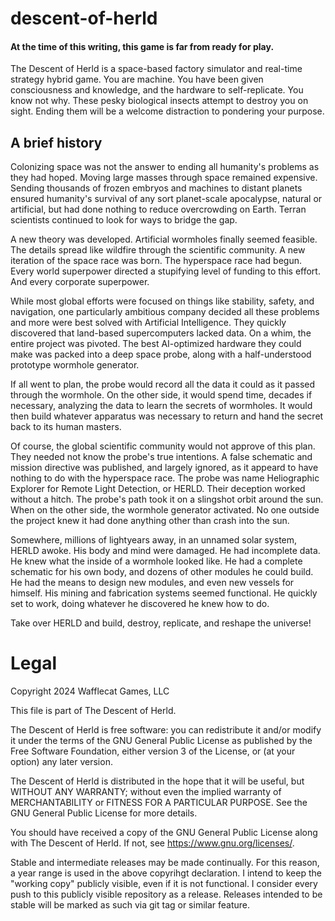 # descent-of-herld

#### At the time of this writing, this game is far from ready for play.

The Descent of Herld is a space-based factory simulator and real-time strategy hybrid game. You are machine. You have been given consciousness and knowledge, and the hardware to self-replicate. You know not why. These pesky biological insects attempt to destroy you on sight. Ending them will be a welcome distraction to pondering your purpose.

## A brief history

Colonizing space was not the answer to ending all humanity's problems as they had hoped. Moving large masses through space remained expensive. Sending thousands of frozen embryos and machines to distant planets ensured humanity's survival of any sort planet-scale apocalypse, natural or artificial, but had done nothing to reduce overcrowding on Earth. Terran scientists continued to look for ways to bridge the gap.

A new theory was developed. Artificial wormholes finally seemed feasible. The details spread like wildfire through the scientific community. A new iteration of the space race was born. The hyperspace race had begun. Every world superpower directed a stupifying level of funding to this effort. And every corporate superpower.

While most global efforts were focused on things like stability, safety, and navigation, one particularly ambitious company decided all these problems and more were best solved with Artificial Intelligence. They quickly discovered that land-based supercomputers lacked data. On a whim, the entire project was pivoted. The best AI-optimized hardware they could make was packed into a deep space probe, along with a half-understood prototype wormhole generator.

If all went to plan, the probe would record all the data it could as it passed through the wormhole. On the other side, it would spend time, decades if necessary, analyzing the data to learn the secrets of wormholes. It would then build whatever apparatus was necessary to return and hand the secret back to its human masters.

Of course, the global scientific community would not approve of this plan. They needed not know the probe's true intentions. A false schematic and mission directive was published, and largely ignored, as it appeard to have nothing to do with the hyperspace race. The probe was name Heliographic Explorer for Remote Light Detection, or HERLD. Their deception worked without a hitch. The probe's path took it on a slingshot orbit around the sun. When on the other side, the wormhole generator activated. No one outside the project knew it had done anything other than crash into the sun.

Somewhere, millions of lightyears away, in an unnamed solar system, HERLD awoke. His body and mind were damaged. He had incomplete data. He knew what the inside of a wormhole looked like. He had a complete schematic for his own body, and dozens of other modules he could build. He had the means to design new modules, and even new vessels for himself. His mining and fabrication systems seemed functional. He quickly set to work, doing whatever he discovered he knew how to do.

Take over HERLD and build, destroy, replicate, and reshape the universe!







# Legal

Copyright 2024 Wafflecat Games, LLC

This file is part of The Descent of Herld.

The Descent of Herld is free software: you can redistribute it and/or modify it under the terms of the GNU General Public License as published by the Free Software Foundation, either version 3 of the License, or (at your option) any later version.

The Descent of Herld is distributed in the hope that it will be useful, but WITHOUT ANY WARRANTY; without even the implied warranty of MERCHANTABILITY or FITNESS FOR A PARTICULAR PURPOSE. See the GNU General Public License for more details.

You should have received a copy of the GNU General Public License along with The Descent of Herld. If not, see <https://www.gnu.org/licenses/>.

Stable and intermediate releases may be made continually. For this reason, a year range is used in the above copyrihgt declaration. I intend to keep the "working copy" publicly visible, even if it is not functional. I consider every push to this publicly visible repository as a release. Releases intended to be stable will be marked as such via git tag or similar feature.





